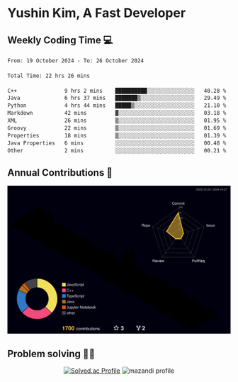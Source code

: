 # Yushin Kim, A Fast Developer

## Weekly Coding Time 💻

<!--START_SECTION:waka-->

```txt
From: 19 October 2024 - To: 26 October 2024

Total Time: 22 hrs 26 mins

C++               9 hrs 2 mins    ██████████░░░░░░░░░░░░░░░   40.28 %
Java              6 hrs 37 mins   ███████▒░░░░░░░░░░░░░░░░░   29.49 %
Python            4 hrs 44 mins   █████▒░░░░░░░░░░░░░░░░░░░   21.10 %
Markdown          42 mins         ▓░░░░░░░░░░░░░░░░░░░░░░░░   03.18 %
XML               26 mins         ▒░░░░░░░░░░░░░░░░░░░░░░░░   01.95 %
Groovy            22 mins         ▒░░░░░░░░░░░░░░░░░░░░░░░░   01.69 %
Properties        18 mins         ▒░░░░░░░░░░░░░░░░░░░░░░░░   01.39 %
Java Properties   6 mins          ░░░░░░░░░░░░░░░░░░░░░░░░░   00.48 %
Other             2 mins          ░░░░░░░░░░░░░░░░░░░░░░░░░   00.21 %
```

<!--END_SECTION:waka-->

## Annual Contributions 🏃

![](./profile-3d-contrib/profile-night-rainbow.svg)

## Problem solving 👨‍💻

<div align="center">

[![Solved.ac Profile](http://mazassumnida.wtf/api/v2/generate_badge?boj=kys010306)](https://solved.ac/kys010306)
![mazandi profile](http://mazandi.herokuapp.com/api?handle=kys010306&theme=dark)

</div>

